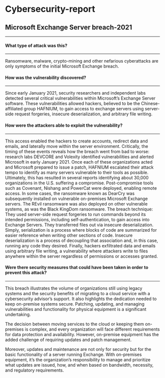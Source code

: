 # Cybersecurity-report

## Microsoft Exchange Server breach-2021
---

#### What type of attack was this?
***
Ransomware, malware, crypto-mining and other nefarious cyberattacks are only symptoms of the initial Microsoft Exchange breach. 

#### How was the vulnerability discovered?
***
Since early January 2021, security researchers and independent labs detected several critical vulnerabilities within Microsoft’s Exchange Server software. These vulnerabilities allowed hackers, believed to be the Chinese-affiliated group HAFNIUM, to gain access to exchange servers using server-side request forgeries, insecure deserialization, and arbitrary file writing.

#### How were the attackers able to exploit the vulnerability?
***
This access enabled the hackers to create accounts, redirect data and emails, and laterally move within the server environment. Critically, the timing of these events reveals how the breach went from bad to worse: research labs DEVCORE and Volexity identified vulnerabilities and alerted Microsoft in early January 2021.
Once each of these organizations acted and Microsoft prepared to issue a patch, HAFNIUM escalated their attack tempo to identify as many servers vulnerable to their tools as possible. Ultimately, this has resulted in several reports identifying about 30,000 organizations in the U.S. suffering a compromise. Post-compromise tools such as Covenant, Nishang and PowerCat were deployed, enabling remote access. In some cases, the ransomware known as DearCry was subsequently installed on vulnerable on-premises Microsoft Exchange servers. The REvil ransomware was also deployed on other vulnerable systems, as was the Black KingDom ransomware.
The breach technique:
    They used server-side request forgeries to run commands beyond its intended permissions, including self-authentication, to gain access into Exchange Servers.
  They transferred files out via insecure deserialization. Simply, serialization is a process where blocks of code are summarized for easier reference when writing other sections of code. Insecure deserialization is a process of decoupling that association and, in this case, running any code they desired.
  Finally, hackers exfiltrated data and emails using arbitrary file writing, a vulnerability where attackers write to files anywhere within the server regardless of permissions or accesses granted.

#### Were there security measures that could have been taken in order to prevent this attack?
***
This breach illustrates the volume of organizations still using legacy systems and the security benefits of migrating to a cloud service with a cybersecurity advisor’s support. It also highlights the dedication needed to keep on-premise systems secure. Patching, updating, and managing vulnerabilities and functionality for physical equipment is a significant undertaking.

The decision between moving services to the cloud or keeping them on-premises is complex, and every organization will face different requirements for data protection and availability. However, on-premise equipment has the added challenge of requiring updates and patch management.

Moreover, updates and maintenance are not only for security but for the basic functionality of a server running Exchange. With on-premises equipment, it’s the organization’s responsibility to manage and prioritize what updates are issued, how, and when based on bandwidth, necessity, and regulatory requirements.

